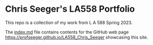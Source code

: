# Chris Seeger's LA558 Portfolio

This repo is a collection of my work from L A 588 Spring 2023.

The [index.md](index.md) file contains contents for the GitHub web page  <a href="[(https://lily-ehler.github.io/LA558_Lily_Ehler/?locale=en-us)r](https://lily-ehler.github.io/LA558_Lily_Ehler/?locale=en-us)" target="_blank">https://profseeger.github.io/LA558_Chris_Seeger</a> showcasing this site.

